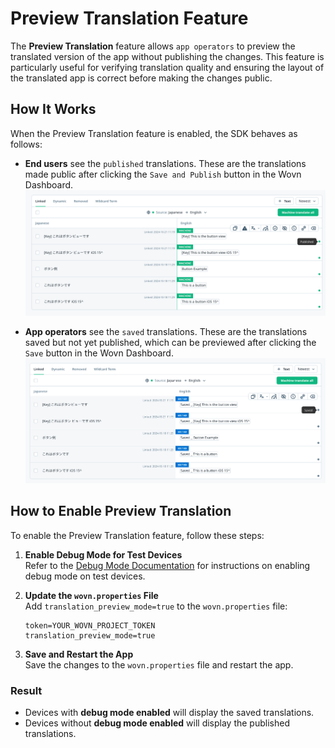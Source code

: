 # Preview Translation Feature

The **Preview Translation** feature allows `app operators` to preview the translated version of the app without publishing the changes. This feature is particularly useful for verifying translation quality and ensuring the layout of the translated app is correct before making the changes public.

## How It Works

When the Preview Translation feature is enabled, the SDK behaves as follows:

- **End users** see the `published` translations. These are the translations made public after clicking the `Save and Publish` button in the Wovn Dashboard.  
  ![End users see the published translations](./assets/preview_translation_public_data.png)

- **App operators** see the `saved` translations. These are the translations saved but not yet published, which can be previewed after clicking the `Save` button in the Wovn Dashboard.  
  ![App operators see the saved translations](./assets/preview_translation_saved_data.png)

## How to Enable Preview Translation

To enable the Preview Translation feature, follow these steps:

1. **Enable Debug Mode for Test Devices**  
   Refer to the [Debug Mode Documentation](./debug_mode.md) for instructions on enabling debug mode on test devices.

2. **Update the `wovn.properties` File**  
   Add `translation_preview_mode=true` to the `wovn.properties` file:

   ```properties
   token=YOUR_WOVN_PROJECT_TOKEN
   translation_preview_mode=true
   ```

3. **Save and Restart the App**  
   Save the changes to the `wovn.properties` file and restart the app.

### Result

- Devices with **debug mode enabled** will display the saved translations.
- Devices without **debug mode enabled** will display the published translations.
